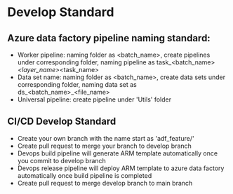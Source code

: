 # Develop Standard
## Azure data factory pipeline naming standard:
- Worker pipeline: naming folder as <batch_name>, create pipelines under corresponding folder, naming pipeline as task_<batch_name>_<layer_name>_<task_name>
- Data set name: naming folder as <batch_name>, create data sets under corresponding folder, naming data set as ds_<batch_name>_<file_name>
- Universal pipeline: create pipeline under 'Utils' folder

## CI/CD Develop Standard
- Create your own branch with the name start as 'adf_feature/'
- Create pull request to merge your branch to develop branch
- Devops build pipeline will generate ARM template automatically once you commit to develop branch
- Devops release pipeline will deploy ARM template to azure data factory automatically once build pipeline is completed
- Create pull request to merge develop branch to main branch


   
